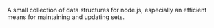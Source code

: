 A small collection of data structures for node.js, especially an efficient means for maintaining and updating sets.
